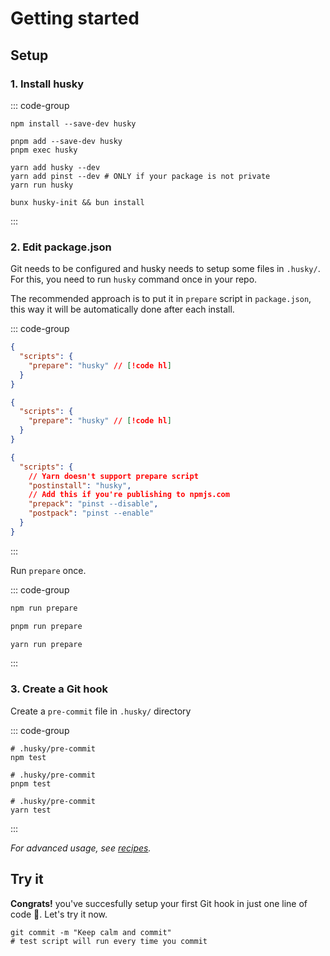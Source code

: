 # Getting started

## Setup

### 1. Install husky

::: code-group

```shell [npm]
npm install --save-dev husky
```

```shell [pnpm]
pnpm add --save-dev husky
pnpm exec husky
```

```shell [yarn]
yarn add husky --dev
yarn add pinst --dev # ONLY if your package is not private
yarn run husky
```

```shell [bun]
bunx husky-init && bun install
```

:::

### 2. Edit package.json

Git needs to be configured and husky needs to setup some files in `.husky/`. For this, you need to run `husky` command once in your repo.

The recommended approach is to put it in `prepare` script in `package.json`, this way it will be automatically done after each install. 

::: code-group

```json [npm]
{
  "scripts": {
    "prepare": "husky" // [!code hl]
  }
}
```

```json [pnpm]
{
  "scripts": {
    "prepare": "husky" // [!code hl]
  }
}
```

```json [yarn]
{
  "scripts": {
    // Yarn doesn't support prepare script
    "postinstall": "husky",
    // Add this if you're publishing to npmjs.com
    "prepack": "pinst --disable",
    "postpack": "pinst --enable"
  }
}
```

:::

Run `prepare` once.

::: code-group

```sh [npm]
npm run prepare
```

```sh [pnpm]
pnpm run prepare
```

```sh [yarn]
yarn run prepare
```

:::

### 3. Create a Git hook

Create a `pre-commit` file in `.husky/` directory

::: code-group

```shell [npm]
# .husky/pre-commit
npm test
```

```shell [pnpm]
# .husky/pre-commit
pnpm test
```

```shell [yarn]
# .husky/pre-commit
yarn test
```
:::


_For advanced usage, see [recipes](recipes)._

## Try it

__Congrats!__ you've succesfully setup your first Git hook in just one line of code 🎉.
Let's try it now.

```shell
git commit -m "Keep calm and commit"
# test script will run every time you commit
```